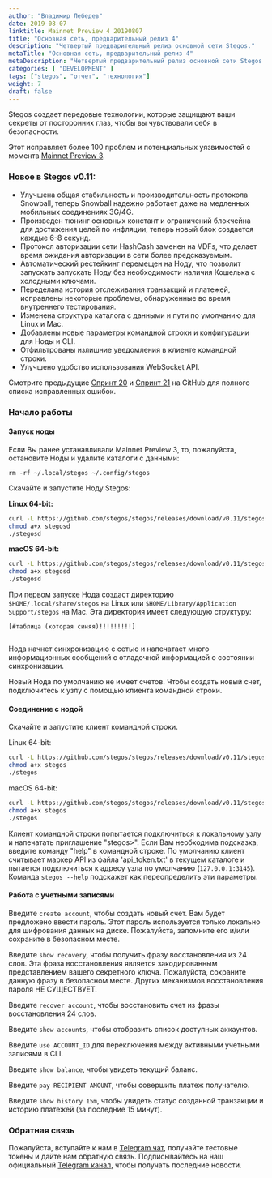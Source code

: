 ```yaml
---
author: "Владимир Лебедев"
date: 2019-08-07
linktitle: Mainnet Preview 4 20190807
title: "Основная сеть, предварительный релиз 4"
description: "Четвертый предварительный релиз основной сети Stegos."
metaTitle: "Основная сеть, предварительный релиз 4"
metaDescription: "Четвертый предварительный релиз основной сети Stegos."
categories: [ "DEVELOPMENT" ]
tags: ["stegos", "отчет", "технология"]
weight: 7
draft: false
---
```

Stegos создает передовые технологии, которые защищают ваши секреты от посторонних глаз, чтобы вы чувствовали себя в безопасности.

Этот исправляет более 100 проблем и потенциальных уязвимостей с момента [Mainnet Preview 3](https://github.com/stegos/stegos/releases/tag/v0.10).

### Новое в Stegos v0.11:

- Улучшена общая стабильность и производительность протокола Snowball, теперь Snowball надежно работает даже на медленных мобильных соединениях 3G/4G.
- Произведен тюнинг основных констант и ограничений блокчейна для достижения целей по инфляции, теперь новый блок создается каждые 6-8 секунд.
- Протокол авторизации сети HashCash заменен на VDFs, что делает время ожидания авторизации в сети более предсказуемым.
- Автоматический рестейкинг перемещен на Ноду, что позволит запускать запускать Ноду без необходимости наличия Кошелька с холодными ключами.
- Переделана история отслеживания транзакций и платежей, исправлены некоторые проблемы, обнаруженные во время внутреннего тестирования.
- Изменена структура каталога с данными и пути по умолчанию для Linux и Mac.
- Добавлены новые параметры командной строки и конфигурации для Ноды и CLI.
- Отфильтрованы излишние уведомления в клиенте командной строки.
- Улучшено удобство использования WebSocket API.

Смотрите предыдущие [Спринт 20](https://github.com/stegos/stegos/milestone/21?closed=1) и [Спринт 21](https://github.com/stegos/stegos/milestone/22?closed=1) на GitHub для полного списка исправленных ошибок.

### Начало работы

#### Запуск ноды

Если Вы ранее устанавливали Mainnet Preview 3, то, пожалуйста, остановите Ноды и удалите каталоги с данными:

```
rm -rf ~/.local/stegos ~/.config/stegos
```

Скачайте и запустите Ноду Stegos:

**Linux 64-bit:**

```bash
curl -L https://github.com/stegos/stegos/releases/download/v0.11/stegosd-linux-x64 -o stegosd
chmod a+x stegosd
./stegosd
```

**macOS 64-bit:**

```bash
curl -L https://github.com/stegos/stegos/releases/download/v0.11/stegosd-macos-x64 -o stegosd
chmod a+x stegosd
./stegosd
```

При первом запуске Нода создаст директорию `$HOME/.local/share/stegos` на Linux или `$HOME/Library/Application Support/stegos` на Mac. Эта директория имеет следующую структуру:


```
[#таблица (которая синяя)!!!!!!!!!]
    
```

Нода начнет синхронизацию с сетью и напечатает много информационных сообщений с отладочной информацией о состоянии синхронизации.

Новый Нода по умолчанию не имеет счетов. Чтобы создать новый счет, подключитесь к узлу с помощью клиента командной строки.

#### Соединение с нодой

Скачайте и запустите клиент командной строки.

Linux 64-bit:

```bash
curl -L https://github.com/stegos/stegos/releases/download/v0.11/stegos-linux-x64 -o stegos
chmod a+x stegos
./stegos
```

macOS 64-bit:

```bash
curl -L https://github.com/stegos/stegos/releases/download/v0.11/stegos-macos-x64 -o stegos
chmod a+x stegos
./stegos
```

Клиент командной строки попытается подключиться к локальному узлу и напечатать приглашение "stegos>". Если Вам необходима подсказка, введите команду "help" в командной строке. По умолчанию клиент считывает маркер API из файла 'api_token.txt' в текущем каталоге и пытается подключиться к адресу узла по умолчанию (`127.0.0.1:3145`). Команда `stegos --help` подскажет как переопределить эти параметры.

#### Работа с учетными записями

Введите `create account`, чтобы создать новый счет. Вам будет предложено ввести пароль. Этот пароль используется только локально для шифрования данных на диске. Пожалуйста, запомните его и/или сохраните в безопасном месте.

Введите `show recovery`, чтобы получить фразу восстановления из 24 слов. Эта фраза восстановления является закодированным представлением вашего секретного ключа. Пожалуйста, сохраните данную фразу в безопасном месте. Других механизмов восстановления пароля НЕ СУЩЕСТВУЕТ.

Введите `recover account`, чтобы восстановить счет из фразы восстановления 24 слов.

Введите `show accounts`, чтобы отобразить список доступных аккаунтов.

Введите `use ACCOUNT_ID` для переключения между активными учетными записями в CLI.

Введите `show balance`, чтобы увидеть текущий баланс.

Введите `pay RECIPIENT AMOUNT`, чтобы совершить платеж получателю.

Введите `show history 15m`, чтобы увидеть статус созданной транзакции и историю платежей (за последние 15 минут).

### Обратная связь

Пожалуйста, вступайте к нам в [Telegram чат](https://stg.to/tgc), получайте тестовые токены и дайте нам обратную связь.
Подписывайтесь на наш официальный [Telegram канал](https://stg.to/tgn), чтобы получать последние новости.
